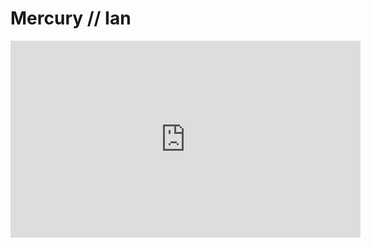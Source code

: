 # Mercury // Ian 

<iframe width="560" height="315" src="https://www.youtube.com/embed/pWZAF3j_jA4" frameborder="0" allowfullscreen></iframe>